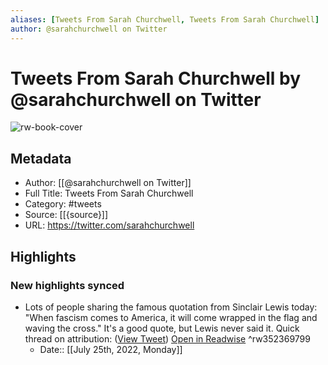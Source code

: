 ```yaml
---
aliases: [Tweets From Sarah Churchwell, Tweets From Sarah Churchwell]
author: @sarahchurchwell on Twitter
---
```

# Tweets From Sarah Churchwell by @sarahchurchwell on Twitter

![rw-book-cover](https://pbs.twimg.com/profile_images/671727590634311680/2Ovba7VY.png)

## Metadata
- Author: [[@sarahchurchwell on Twitter]]
- Full Title: Tweets From Sarah Churchwell
- Category: #tweets
- Source: [[{source}]]
- URL: https://twitter.com/sarahchurchwell

## Highlights
### New highlights synced
- Lots of people sharing the famous quotation from Sinclair Lewis today: "When fascism comes to America, it will come wrapped in the flag and waving the cross." 
  It's a good quote, but Lewis never said it. Quick thread on attribution: ([View Tweet](https://twitter.com/sarahchurchwell/status/1267725712271781888)) [Open in Readwise](https://readwise.io/open/352369799) ^rw352369799
    - Date:: [[July 25th, 2022, Monday]]

